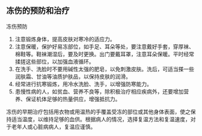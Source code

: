 ## 冻伤的预防和治疗

冻伤预防
1. 注意锻炼身体，提高皮肤对寒冷的适应力。
2. 注意保暖，保护好易冻部位，如手足、耳朵等处，要注意戴好手套，穿厚袜、棉鞋等。鞋袜潮湿后，要及时更换。出门要戴耳罩，注意耳朵保暖。平时经常揉搓这些部位，以加强血液循环。
3. 在洗手、洗脸时不要用碱性太强的肥皂，以免刺激皮肤。洗后，可适当搽一些润肤霜、甘油等油质护肤品，以保持皮肤的润滑。
4. 经常进行抗寒锻炼，用冷水洗脸、洗手，以增强防寒能力。
5. 患慢性病的人，如贫血、营养不良等，除积极治疗相应疾病外，还要增加营养、保证机体足够的热量供应，增强抵抗力。 

冻伤的早期治疗包括用衣物或用温热的手覆盖受冻的部位或其他身体表面，使之保持适当温度，以维持足够的血供。根据病人的情况，选择复温方法和复温速度，对于老年人或心脏病病人，复温应谨慎。